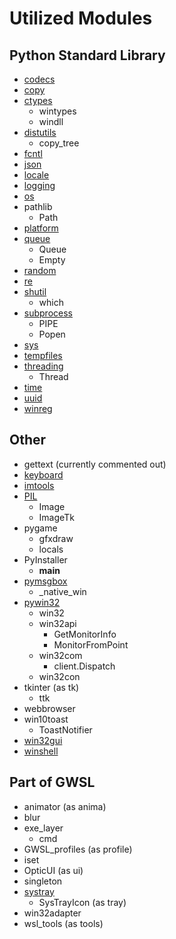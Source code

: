 # Utilized Modules

## Python Standard Library
- [codecs](https://docs.python.org/3/library/codecs.html)
- [copy](https://docs.python.org/3/library/copy.html)
- [ctypes](https://docs.python.org/3/library/ctypes.html)
    - wintypes
    - windll
- [distutils](https://docs.python.org/3/library/distutils.html)
    - copy_tree
- [fcntl](https://docs.python.org/3/library/fcntl.html)
- [json](https://docs.python.org/3/library/json.html)
- [locale](https://docs.python.org/3/library/locale.html)
- [logging](https://docs.python.org/3/library/logging.html)
- [os](https://docs.python.org/3/library/os.html)
- pathlib
    - Path
- [platform](https://docs.python.org/3/library/platform.html)
- [queue](https://docs.python.org/3/library/queue.html)
    - Queue
    - Empty
- [random](https://docs.python.org/3/library/random.html)
- [re](https://docs.python.org/3/library/re.html)
- [shutil](https://docs.python.org/3/library/shutil.html)
    - which
- [subprocess](https://docs.python.org/3/library/subprocess.html)
    - PIPE
    - Popen
- [sys](https://docs.python.org/3/library/sys.html)
- [tempfiles](https://docs.python.org/3/library/tempfile.html)
- [threading](https://docs.python.org/3/library/threading.html)
    - Thread
- [time](https://docs.python.org/3/library/time.html)
- [uuid](https://docs.python.org/3/library/uuid.html)
- [winreg](https://docs.python.org/3/library/winreg.html)


## Other
- gettext (currently commented out)
- [keyboard](https://pypi.org/project/keyboard/)
- [imtools](https://github.com/mjirik/imtools)
- [PIL](https://python-pillow.org/)
    - Image
    - ImageTk
- pygame
    - gfxdraw
    - locals
- PyInstaller
    - __main__
- [pymsgbox](https://pypi.org/project/PyMsgBox/)
    - _native_win
- [pywin32](https://github.com/mhammond/pywin32)
    - win32
    - win32api
        - GetMonitorInfo
        - MonitorFromPoint
    - win32com
        - client.Dispatch
    - win32con
- tkinter (as tk)
    - ttk
- webbrowser
- win10toast
    - ToastNotifier
- [win32gui](https://pypi.org/project/win32gui/)
- [winshell](https://pypi.org/project/winshell/)


## Part of GWSL
- animator (as anima)
- blur
- exe_layer
    - cmd
- GWSL_profiles (as profile)
- iset
- OpticUI (as ui)
- singleton
- [systray](https://pypi.org/project/infi.systray/)
    - SysTrayIcon (as tray)
- win32adapter
- wsl_tools (as tools)